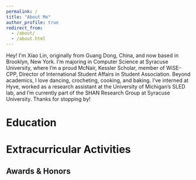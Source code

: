 ```yaml
---
permalink: /
title: "About Me"
author_profile: true
redirect_from: 
  - /about/
  - /about.html
---
```


Hey! I'm Xiao Lin, originally from Guang Dong, China, and now based in Brooklyn, New York. I’m majoring in Computer Science at Syracuse University, where I’m a proud McNair, Kessler Scholar, member of WiSE-CPP, Director of International Student Affairs in Student Association. Beyond academics, I love dancing, crocheting, cooking, and baking. I’ve interned at Hyve, worked as a research assistant at the University of Michigan’s SLED lab, and I’m currently part of the SHAN Research Group at Syracuse University. Thanks for stopping by!

Education
======



Extracurricular Activities
======


Awards & Honors
------
